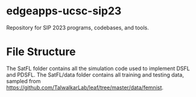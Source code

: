 # edgeapps-ucsc-sip23
Repository for SIP 2023 programs, codebases, and tools.

# File Structure
The SatFL folder contains all the simulation code used to implement DSFL and PDSFL. 
The SatFL/data folder contains all training and testing data, sampled from https://github.com/TalwalkarLab/leaf/tree/master/data/femnist.

